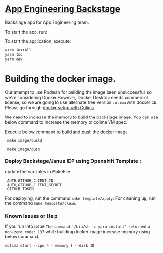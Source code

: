 # [App Engineering Backstage](https://github.com/RHEcosystemAppEng/app-eng-backstage)

Backstage app for App Engineering team.

To start the app, run:

To start the application, execute:
```sh
yarn install
yarn tsc
yarn dev
```

# Building the docker image.

Our attempt to use Podman for building the image been unsuccessful, so we're considering Docker.However, Docker Desktop needs commercial license, so we are going to use alternate free version `colima` with docker cli. Please go through [docker setup with Colima](https://dev.to/elliotalexander/how-to-use-docker-without-docker-desktop-on-macos-217m).

We need to increase the memory to build the backstage image. You can use below command to increase the memory or colima VM spec.


Execute below command to build and push the docker image.

```shell
 make image/build 

```

```shell
 make image/push 

```


### Deploy Backstage/Janus IDP using Openshift Template :

update the variables in MakeFile  

```
 AUTH_GITHUB_CLIENT_ID 
 AUTH_GITHUB_CLIENT_SECRET 
 GITHUB_TOKEN
``` 
For deploying, run the command `make template/apply`. For cleaning up, run the command `make template/clean`.


### Known Issues or Help
If you run into issue ```The command '/bin/sh -c yarn install' returned a non-zero code: 137``` while building docker image increase memory using below command. 
```shell
colima start --cpu 4 --memory 8 --disk 30
```




